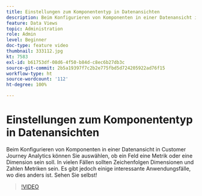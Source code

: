 ```yaml
---
title: Einstellungen zum Komponententyp in Datenansichten
description: Beim Konfigurieren von Komponenten in einer Datenansicht in Customer Journey Analytics können Sie auswählen, ob ein Feld eine Metrik oder eine Dimension sein soll. In vielen Fällen sollten Zeichenfolgen Dimensionen und Zahlen Metriken sein. Es gibt jedoch einige interessante Anwendungsfälle, wo dies anders ist. Sehen Sie selbst!
feature: Data Views
topic: Administration
role: Admin
level: Beginner
doc-type: feature video
thumbnail: 333112.jpg
kt: 7583
exl-id: b61753df-08d6-4f50-b84d-c8ec6b27db3c
source-git-commit: 2b5a19397f7c2b2e775fbd5d724205922ad76f15
workflow-type: ht
source-wordcount: '112'
ht-degree: 100%

---
```


# Einstellungen zum Komponententyp in Datenansichten

Beim Konfigurieren von Komponenten in einer Datenansicht in Customer Journey Analytics können Sie auswählen, ob ein Feld eine Metrik oder eine Dimension sein soll. In vielen Fällen sollten Zeichenfolgen Dimensionen und Zahlen Metriken sein. Es gibt jedoch einige interessante Anwendungsfälle, wo dies anders ist. Sehen Sie selbst!

>[!VIDEO](https://video.tv.adobe.com/v/333112/?quality=12&learn=on)
